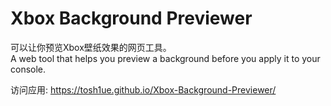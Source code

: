 # Xbox Background Previewer
可以让你预览Xbox壁纸效果的网页工具。  
A web tool that helps you preview a background before you apply it to your console.  
  
访问应用: https://tosh1ue.github.io/Xbox-Background-Previewer/
